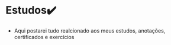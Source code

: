 # Estudos✔️
- Aqui postarei tudo realcionado aos meus estudos, anotações, certificados e exercícios
